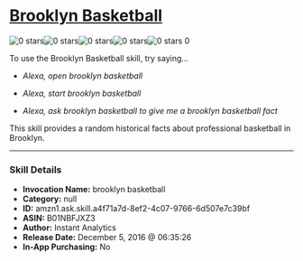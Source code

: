 # [Brooklyn Basketball](http://alexa.amazon.com/#skills/amzn1.ask.skill.a4f71a7d-8ef2-4c07-9766-6d507e7c39bf)
![0 stars](../../images/ic_star_border_black_18dp_1x.png)![0 stars](../../images/ic_star_border_black_18dp_1x.png)![0 stars](../../images/ic_star_border_black_18dp_1x.png)![0 stars](../../images/ic_star_border_black_18dp_1x.png)![0 stars](../../images/ic_star_border_black_18dp_1x.png) 0

To use the Brooklyn Basketball skill, try saying...

* *Alexa, open brooklyn basketball*

* *Alexa, start brooklyn basketball*

* *Alexa, ask brooklyn basketball to give me a brooklyn basketball fact*

This skill provides a random historical facts about professional basketball in Brooklyn.

***

### Skill Details

* **Invocation Name:** brooklyn basketball
* **Category:** null
* **ID:** amzn1.ask.skill.a4f71a7d-8ef2-4c07-9766-6d507e7c39bf
* **ASIN:** B01NBFJXZ3
* **Author:** Instant Analytics
* **Release Date:** December 5, 2016 @ 06:35:26
* **In-App Purchasing:** No
